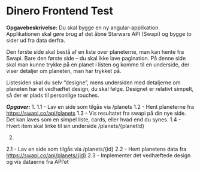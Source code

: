 # Dinero Frontend Test

**Opgavebeskrivelse:**
Du skal bygge en ny angular-applikation. Applikationen skal gøre brug af det åbne Starwars API (Swapi) og bygge to sider ud fra data derfra.

Den første side skal bestå af en liste over planeterne, man kan hente fra Swapi. Bare den første side – du skal ikke lave pagination. På denne side skal man kunne trykke på en planet i listen og komme til en underside, der viser detaljer om planeten, man har trykket på.

Listesiden skal du selv “designe”, mens undersiden med detaljerne om planeten har et vedhæftet design, du skal følge. Designet er relativt simpelt, så der er plads til personlige touches.

***Opgaver:***
1.
1.1 - Lav en side som tilgås via /planets
1.2 - Hent planeterne fra https://swapi.co/api/planets
1.3 - Vis resultatet fra swapi på din nye side. Det kan laves som en simpel liste, cards, eller hvad end du synes.
1.4 - Hvert item skal linke til sin underside /planets/{planetId}

2.
2.1 - Lav en side som tilgås via /planets/{id}
2.2 - Hent planetens data fra https://swapi.co/api/planets/{id}
2.3 - Implementer det vedhæftede design og vis dataerne fra API’et
